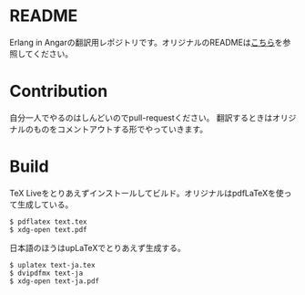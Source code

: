 # README
Erlang in Angarの翻訳用レポジトリです。オリジナルのREADMEは[こちら](./README.en.md)を参照してください。

# Contribution
自分一人でやるのはしんどいのでpull-requestください。
翻訳するときはオリジナルのものをコメントアウトする形でやっていきます。

# Build

TeX Liveをとりあえずインストールしてビルド。オリジナルはpdfLaTeXを使って生成している。

```console
$ pdflatex text.tex
$ xdg-open text.pdf
```

日本語のほうはupLaTeXでとりあえず生成する。

```console
$ uplatex text-ja.tex
$ dvipdfmx text-ja
$ xdg-open text-ja.pdf
```
